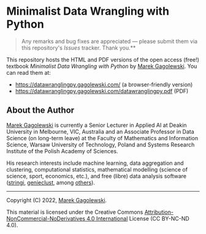 # Minimalist Data Wrangling with Python

> Any remarks and bug fixes are appreciated — please submit them via
> this repository's *Issues* tracker. Thank you.**

This repository hosts the HTML and PDF versions of the open access (free!)
textbook *Minimalist Data Wrangling with Python* by [Marek Gagolewski][1].
You can read them at:

* https://datawranglingpy.gagolewski.com/ (a browser-friendly version)
* https://datawranglingpy.gagolewski.com/datawranglingpy.pdf (PDF)


## About the Author

[Marek Gagolewski][1]
is currently a Senior Lecturer in Applied AI at Deakin University
in Melbourne, VIC, Australia and an Associate Professor in Data Science
(on long-term leave) at the Faculty of Mathematics and Information Science,
Warsaw University of Technology, Poland and Systems Research Institute
of the Polish Academy of Sciences.

His research interests include machine learning, data aggregation
and clustering, computational statistics, mathematical modelling
(science of science, sport, economics, etc.), and free (libre) data
analysis software ([stringi](https://stringi.gagolewski.com),
[genieclust](https://genieclust.gagolewski.com),
among [others](https://github.com/gagolews)).


--------------------------------------------------------------------------------

Copyright (C) 2022, [Marek Gagolewski][1].

This material is licensed under the Creative Commons
[Attribution-NonCommercial-NoDerivatives 4.0 International][2] License
(CC BY-NC-ND 4.0).

[1]: https://www.gagolewski.com
[2]: https://creativecommons.org/licenses/by-nc-nd/4.0/
